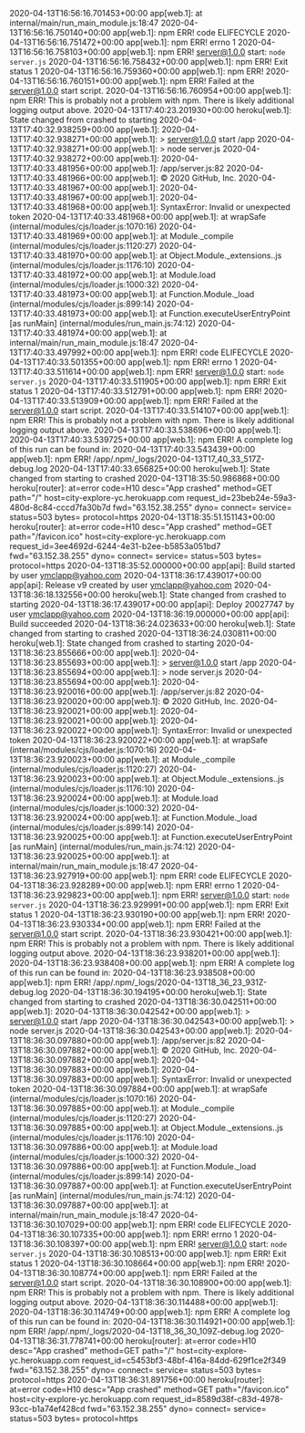 2020-04-13T16:56:16.701453+00:00 app[web.1]: at internal/main/run_main_module.js:18:47
2020-04-13T16:56:16.750140+00:00 app[web.1]: npm ERR! code ELIFECYCLE
2020-04-13T16:56:16.751472+00:00 app[web.1]: npm ERR! errno 1
2020-04-13T16:56:16.758103+00:00 app[web.1]: npm ERR! server@1.0.0 start: `node server.js`
2020-04-13T16:56:16.758432+00:00 app[web.1]: npm ERR! Exit status 1
2020-04-13T16:56:16.759360+00:00 app[web.1]: npm ERR!
2020-04-13T16:56:16.760151+00:00 app[web.1]: npm ERR! Failed at the server@1.0.0 start script.
2020-04-13T16:56:16.760954+00:00 app[web.1]: npm ERR! This is probably not a problem with npm. There is likely additional logging output above.
2020-04-13T17:40:23.201930+00:00 heroku[web.1]: State changed from crashed to starting
2020-04-13T17:40:32.938259+00:00 app[web.1]:
2020-04-13T17:40:32.938271+00:00 app[web.1]: > server@1.0.0 start /app
2020-04-13T17:40:32.938271+00:00 app[web.1]: > node server.js
2020-04-13T17:40:32.938272+00:00 app[web.1]:
2020-04-13T17:40:33.481956+00:00 app[web.1]: /app/server.js:82
2020-04-13T17:40:33.481966+00:00 app[web.1]: © 2020 GitHub, Inc.
2020-04-13T17:40:33.481967+00:00 app[web.1]:
2020-04-13T17:40:33.481967+00:00 app[web.1]:
2020-04-13T17:40:33.481968+00:00 app[web.1]: SyntaxError: Invalid or unexpected token
2020-04-13T17:40:33.481968+00:00 app[web.1]: at wrapSafe (internal/modules/cjs/loader.js:1070:16)
2020-04-13T17:40:33.481969+00:00 app[web.1]: at Module._compile (internal/modules/cjs/loader.js:1120:27)
2020-04-13T17:40:33.481970+00:00 app[web.1]: at Object.Module._extensions..js (internal/modules/cjs/loader.js:1176:10)
2020-04-13T17:40:33.481972+00:00 app[web.1]: at Module.load (internal/modules/cjs/loader.js:1000:32)
2020-04-13T17:40:33.481973+00:00 app[web.1]: at Function.Module._load (internal/modules/cjs/loader.js:899:14)
2020-04-13T17:40:33.481973+00:00 app[web.1]: at Function.executeUserEntryPoint [as runMain] (internal/modules/run_main.js:74:12)
2020-04-13T17:40:33.481974+00:00 app[web.1]: at internal/main/run_main_module.js:18:47
2020-04-13T17:40:33.497992+00:00 app[web.1]: npm ERR! code ELIFECYCLE
2020-04-13T17:40:33.501355+00:00 app[web.1]: npm ERR! errno 1
2020-04-13T17:40:33.511614+00:00 app[web.1]: npm ERR! server@1.0.0 start: `node server.js`
2020-04-13T17:40:33.511905+00:00 app[web.1]: npm ERR! Exit status 1
2020-04-13T17:40:33.512791+00:00 app[web.1]: npm ERR!
2020-04-13T17:40:33.513909+00:00 app[web.1]: npm ERR! Failed at the server@1.0.0 start script.
2020-04-13T17:40:33.514107+00:00 app[web.1]: npm ERR! This is probably not a problem with npm. There is likely additional logging output above.
2020-04-13T17:40:33.538696+00:00 app[web.1]:
2020-04-13T17:40:33.539725+00:00 app[web.1]: npm ERR! A complete log of this run can be found in:
2020-04-13T17:40:33.543439+00:00 app[web.1]: npm ERR!     /app/.npm/_logs/2020-04-13T17_40_33_517Z-debug.log
2020-04-13T17:40:33.656825+00:00 heroku[web.1]: State changed from starting to crashed
2020-04-13T18:35:50.986868+00:00 heroku[router]: at=error code=H10 desc="App crashed" method=GET path="/" host=city-explore-yc.herokuapp.com request_id=23beb24e-59a3-480d-8c84-cccd7fa30b7d fwd="63.152.38.255" dyno= connect= service= status=503 bytes= protocol=https
2020-04-13T18:35:51.151143+00:00 heroku[router]: at=error code=H10 desc="App crashed" method=GET path="/favicon.ico" host=city-explore-yc.herokuapp.com request_id=3ee4692d-6244-4e31-b2ee-b5853a051bd7 fwd="63.152.38.255" dyno= connect= service= status=503 bytes= protocol=https
2020-04-13T18:35:52.000000+00:00 app[api]: Build started by user ymclapp@yahoo.com
2020-04-13T18:36:17.439017+00:00 app[api]: Release v9 created by user ymclapp@yahoo.com
2020-04-13T18:36:18.132556+00:00 heroku[web.1]: State changed from crashed to starting
2020-04-13T18:36:17.439017+00:00 app[api]: Deploy 20027747 by user ymclapp@yahoo.com
2020-04-13T18:36:19.000000+00:00 app[api]: Build succeeded
2020-04-13T18:36:24.023633+00:00 heroku[web.1]: State changed from starting to crashed
2020-04-13T18:36:24.030811+00:00 heroku[web.1]: State changed from crashed to starting
2020-04-13T18:36:23.855666+00:00 app[web.1]:
2020-04-13T18:36:23.855693+00:00 app[web.1]: > server@1.0.0 start /app
2020-04-13T18:36:23.855694+00:00 app[web.1]: > node server.js
2020-04-13T18:36:23.855694+00:00 app[web.1]:
2020-04-13T18:36:23.920016+00:00 app[web.1]: /app/server.js:82
2020-04-13T18:36:23.920020+00:00 app[web.1]: © 2020 GitHub, Inc.
2020-04-13T18:36:23.920021+00:00 app[web.1]: 
2020-04-13T18:36:23.920021+00:00 app[web.1]:
2020-04-13T18:36:23.920022+00:00 app[web.1]: SyntaxError: Invalid or unexpected token
2020-04-13T18:36:23.920022+00:00 app[web.1]: at wrapSafe (internal/modules/cjs/loader.js:1070:16)
2020-04-13T18:36:23.920023+00:00 app[web.1]: at Module._compile (internal/modules/cjs/loader.js:1120:27)
2020-04-13T18:36:23.920023+00:00 app[web.1]: at Object.Module._extensions..js (internal/modules/cjs/loader.js:1176:10)
2020-04-13T18:36:23.920024+00:00 app[web.1]: at Module.load (internal/modules/cjs/loader.js:1000:32)
2020-04-13T18:36:23.920024+00:00 app[web.1]: at Function.Module._load (internal/modules/cjs/loader.js:899:14)
2020-04-13T18:36:23.920025+00:00 app[web.1]: at Function.executeUserEntryPoint [as runMain] (internal/modules/run_main.js:74:12)
2020-04-13T18:36:23.920025+00:00 app[web.1]: at internal/main/run_main_module.js:18:47
2020-04-13T18:36:23.927919+00:00 app[web.1]: npm ERR! code ELIFECYCLE
2020-04-13T18:36:23.928289+00:00 app[web.1]: npm ERR! errno 1
2020-04-13T18:36:23.929823+00:00 app[web.1]: npm ERR! server@1.0.0 start: `node server.js`
2020-04-13T18:36:23.929991+00:00 app[web.1]: npm ERR! Exit status 1
2020-04-13T18:36:23.930190+00:00 app[web.1]: npm ERR!
2020-04-13T18:36:23.930334+00:00 app[web.1]: npm ERR! Failed at the server@1.0.0 start script.
2020-04-13T18:36:23.930421+00:00 app[web.1]: npm ERR! This is probably not a problem with npm. There is likely additional logging output above.
2020-04-13T18:36:23.938201+00:00 app[web.1]:
2020-04-13T18:36:23.938408+00:00 app[web.1]: npm ERR! A complete log of this run can be found in:
2020-04-13T18:36:23.938508+00:00 app[web.1]: npm ERR!     /app/.npm/_logs/2020-04-13T18_36_23_931Z-debug.log
2020-04-13T18:36:30.194195+00:00 heroku[web.1]: State changed from starting to crashed
2020-04-13T18:36:30.042511+00:00 app[web.1]:
2020-04-13T18:36:30.042542+00:00 app[web.1]: > server@1.0.0 start /app
2020-04-13T18:36:30.042543+00:00 app[web.1]: > node server.js
2020-04-13T18:36:30.042543+00:00 app[web.1]:
2020-04-13T18:36:30.097880+00:00 app[web.1]: /app/server.js:82
2020-04-13T18:36:30.097882+00:00 app[web.1]: © 2020 GitHub, Inc.
2020-04-13T18:36:30.097882+00:00 app[web.1]:
2020-04-13T18:36:30.097883+00:00 app[web.1]:
2020-04-13T18:36:30.097883+00:00 app[web.1]: SyntaxError: Invalid or unexpected token
2020-04-13T18:36:30.097884+00:00 app[web.1]: at wrapSafe (internal/modules/cjs/loader.js:1070:16)
2020-04-13T18:36:30.097885+00:00 app[web.1]: at Module._compile (internal/modules/cjs/loader.js:1120:27)
2020-04-13T18:36:30.097885+00:00 app[web.1]: at Object.Module._extensions..js (internal/modules/cjs/loader.js:1176:10)
2020-04-13T18:36:30.097886+00:00 app[web.1]: at Module.load (internal/modules/cjs/loader.js:1000:32)
2020-04-13T18:36:30.097886+00:00 app[web.1]: at Function.Module._load (internal/modules/cjs/loader.js:899:14)
2020-04-13T18:36:30.097887+00:00 app[web.1]: at Function.executeUserEntryPoint [as runMain] (internal/modules/run_main.js:74:12)
2020-04-13T18:36:30.097887+00:00 app[web.1]: at internal/main/run_main_module.js:18:47
2020-04-13T18:36:30.107029+00:00 app[web.1]: npm ERR! code ELIFECYCLE
2020-04-13T18:36:30.107335+00:00 app[web.1]: npm ERR! errno 1
2020-04-13T18:36:30.108397+00:00 app[web.1]: npm ERR! server@1.0.0 start: `node server.js`
2020-04-13T18:36:30.108513+00:00 app[web.1]: npm ERR! Exit status 1
2020-04-13T18:36:30.108664+00:00 app[web.1]: npm ERR!
2020-04-13T18:36:30.108774+00:00 app[web.1]: npm ERR! Failed at the server@1.0.0 start script.
2020-04-13T18:36:30.108900+00:00 app[web.1]: npm ERR! This is probably not a problem with npm. There is likely additional logging output above.
2020-04-13T18:36:30.114488+00:00 app[web.1]:
2020-04-13T18:36:30.114749+00:00 app[web.1]: npm ERR! A complete log of this run can be found in:
2020-04-13T18:36:30.114921+00:00 app[web.1]: npm ERR!     /app/.npm/_logs/2020-04-13T18_36_30_109Z-debug.log
2020-04-13T18:36:31.778741+00:00 heroku[router]: at=error code=H10 desc="App crashed" method=GET path="/" host=city-explore-yc.herokuapp.com request_id=c5453bf3-48bf-416a-84dd-629f1ce2f349 fwd="63.152.38.255" dyno= connect= service= status=503 bytes= protocol=https
2020-04-13T18:36:31.891756+00:00 heroku[router]: at=error code=H10 desc="App crashed" method=GET path="/favicon.ico" host=city-explore-yc.herokuapp.com request_id=8589d38f-c83d-4978-93cc-b1a74ef428cd fwd="63.152.38.255" dyno= connect= service= status=503 bytes= protocol=https